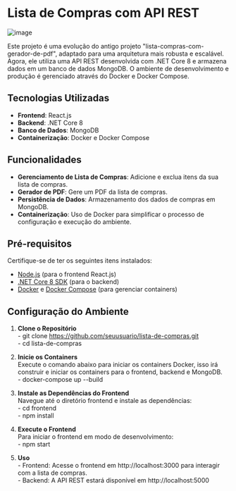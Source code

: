 # Lista de Compras com API REST
![image](https://github.com/mahsousa/lista-compras/assets/32987989/decdb561-aa46-4193-97a1-a0ff1ec8cbd6)

Este projeto é uma evolução do antigo projeto "lista-compras-com-gerador-de-pdf", adaptado para uma arquitetura mais robusta e escalável. Agora, ele utiliza uma API REST desenvolvida com .NET Core 8 e armazena dados em um banco de dados MongoDB. O ambiente de desenvolvimento e produção é gerenciado através do Docker e Docker Compose.

## Tecnologias Utilizadas

- **Frontend**: React.js
- **Backend**: .NET Core 8
- **Banco de Dados**: MongoDB
- **Containerização**: Docker e Docker Compose

## Funcionalidades

- **Gerenciamento de Lista de Compras**: Adicione e exclua itens da sua lista de compras.
- **Gerador de PDF**: Gere um PDF da lista de compras.
- **Persistência de Dados**: Armazenamento dos dados de compras em MongoDB.
- **Containerização**: Uso de Docker para simplificar o processo de configuração e execução do ambiente.

## Pré-requisitos

Certifique-se de ter os seguintes itens instalados:

- [Node.js](https://nodejs.org/) (para o frontend React.js)
- [.NET Core 8 SDK](https://dotnet.microsoft.com/download) (para o backend)
- [Docker](https://www.docker.com/products/docker-desktop) e [Docker Compose](https://docs.docker.com/compose/install/) (para gerenciar containers)

## Configuração do Ambiente

1. **Clone o Repositório**
<br>- git clone https://github.com/seuusuario/lista-de-compras.git
<br>- cd lista-de-compras

2. **Inicie os Containers**
<br>Execute o comando abaixo para iniciar os containers Docker, isso irá construir e iniciar os containers para o frontend, backend e MongoDB.
<br>- docker-compose up --build

3. **Instale as Dependências do Frontend**
<br>Navegue até o diretório frontend e instale as dependências:
<br>- cd frontend
<br>- npm install

4. **Execute o Frontend**
<br>Para iniciar o frontend em modo de desenvolvimento:
<br>- npm start

5. **Uso**
<br>- Frontend: Acesse o frontend em http://localhost:3000 para interagir com a lista de compras.
<br>- Backend: A API REST estará disponível em http://localhost:5000



